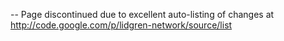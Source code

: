 -- Page discontinued due to excellent auto-listing of changes at http://code.google.com/p/lidgren-network/source/list
